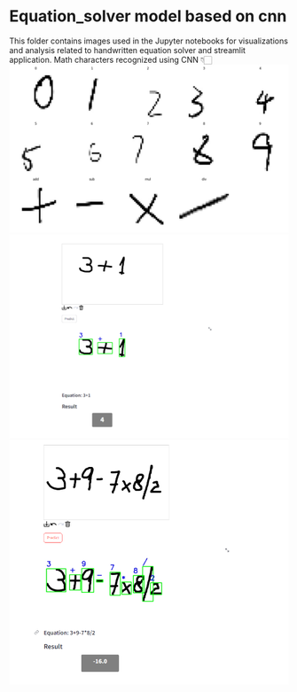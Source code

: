 # Equation_solver model based on cnn
This folder contains images used in the Jupyter notebooks for visualizations and analysis related to handwritten equation solver and streamlit application.
Math characters recognized using CNN 👇🏻
![App Screenshot](Images/img1.png)
![App Screenshot](Images/res1.png)
![App Screenshot](Images/res2.png)
